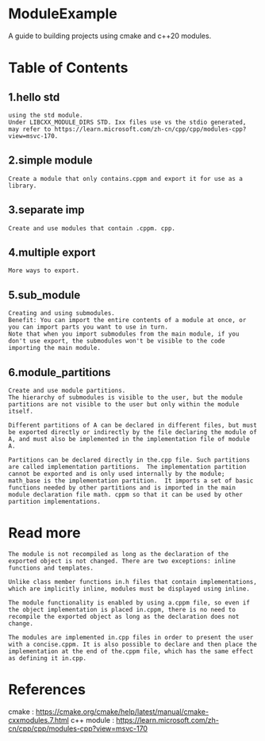# ModuleExample
A guide to building projects using cmake and c++20 modules.

# Table of Contents
## 1.hello std
    using the std module.
    Under LIBCXX_MODULE_DIRS STD. Ixx files use vs the stdio generated, may refer to https://learn.microsoft.com/zh-cn/cpp/cpp/modules-cpp?view=msvc-170.
## 2.simple module
    Create a module that only contains.cppm and export it for use as a library.
## 3.separate imp
    Create and use modules that contain .cppm. cpp.
## 4.multiple export
    More ways to export.
## 5.sub_module
    Creating and using submodules.
    Benefit: You can import the entire contents of a module at once, or you can import parts you want to use in turn.
    Note that when you import submodules from the main module, if you don't use export, the submodules won't be visible to the code importing the main module.
## 6.module_partitions
    Create and use module partitions.
    The hierarchy of submodules is visible to the user, but the module partitions are not visible to the user but only within the module itself.

    Different partitions of A can be declared in different files, but must be exported directly or indirectly by the file declaring the module of A, and must also be implemented in the implementation file of module A.
    
    Partitions can be declared directly in the.cpp file. Such partitions are called implementation partitions.  The implementation partition cannot be exported and is only used internally by the module;  math_base is the implementation partition.  It imports a set of basic functions needed by other partitions and is imported in the main module declaration file math. cppm so that it can be used by other partition implementations.

# Read more
    The module is not recompiled as long as the declaration of the exported object is not changed. There are two exceptions: inline functions and templates.

    Unlike class member functions in.h files that contain implementations, which are implicitly inline, modules must be displayed using inline.

    The module functionality is enabled by using a.cppm file, so even if the object implementation is placed in.cppm, there is no need to recompile the exported object as long as the declaration does not change.

    The modules are implemented in.cpp files in order to present the user with a concise.cppm. It is also possible to declare and then place the implementation at the end of the.cppm file, which has the same effect as defining it in.cpp.

# References
cmake       :   https://cmake.org/cmake/help/latest/manual/cmake-cxxmodules.7.html
c++ module  :   https://learn.microsoft.com/zh-cn/cpp/cpp/modules-cpp?view=msvc-170